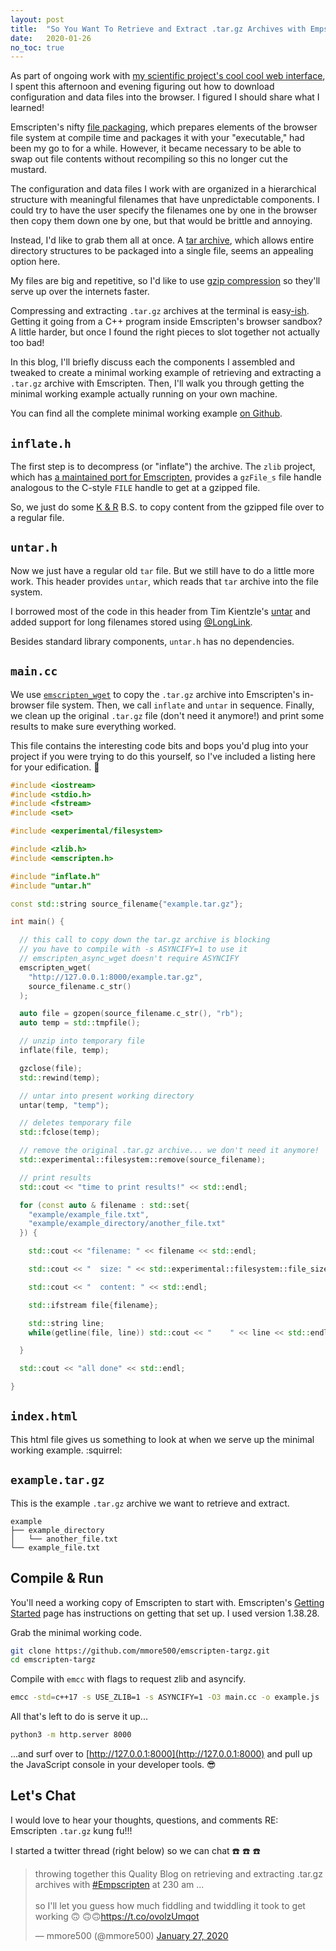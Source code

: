 ```yaml
---
layout: post
title:  "So You Want To Retrieve and Extract .tar.gz Archives with Empscripten"
date:   2020-01-26
no_toc: true
---
```


As part of ongoing work with [my scientific project's cool cool web interface](https://mmore500.github.io/dishtiny/), I spent this afternoon and evening figuring out how to download configuration and data files into the browser.
I figured I should share what I learned!

Emscripten's nifty [file packaging](https://emscripten.org/docs/porting/files/packaging_files.html), which prepares elements of the browser file system at compile time and packages it with your "executable," had been my go to for a while.
However, it became necessary to be able to swap out file contents without recompiling so this no longer cut the mustard.

The configuration and data files I work with are organized in a hierarchical structure with meaningful filenames that have unpredictable components.
I could try to have the user specify the filenames one by one in the browser then copy them down one by one, but that would be brittle and annoying.

Instead, I'd like to grab them all at once.
A [tar archive](https://en.wikipedia.org/wiki/Tar_(computing)), which allows entire directory structures to be packaged into a single file, seems an appealing option here.

My files are big and repetitive, so I'd like to use [gzip compression](https://en.wikipedia.org/wiki/Gzip) so they'll serve up over the internets faster.

Compressing and extracting `.tar.gz` archives at the terminal is easy[-ish](https://xkcd.com/1168/).
Getting it going from a C++ program inside Emscripten's browser sandbox?
A little harder, but once I found the right pieces to slot together not actually too bad!

In this blog, I'll briefly discuss each the components I assembled and tweaked to create a minimal working example of retrieving and extracting a `.tar.gz` archive with Emscripten.
Then, I'll walk you through getting the minimal working example actually running on your own machine.

You can find all the complete minimal working example [on Github](https://github.com/mmore500/emscripten-targz).

## `inflate.h`

The first step is to decompress (or "inflate") the archive.
The `zlib` project, which has [a maintained port for Emscripten](https://github.com/emscripten-ports/zlib), provides a `gzFile_s` file handle analogous to the C-style `FILE` handle to get at a gzipped file.

So, we just do some [K & R](https://stackoverflow.com/questions/10195343/copy-a-file-in-a-sane-safe-and-efficient-way) B.S. to copy content from the gzipped file over to a regular file.

## `untar.h`

Now we just have a regular old `tar` file.
But we still have to do a little more work.
This header provides `untar`, which reads that `tar` archive into the file system.

I borrowed most of the code in this header from Tim Kientzle's [untar](https://raw.githubusercontent.com/libarchive/libarchive/master/contrib/untar.c) and added support for long filenames stored using [@LongLink](https://stackoverflow.com/questions/2078778/what-exactly-is-the-gnu-tar-longlink-trick).

Besides standard library components, `untar.h` has no dependencies.

## `main.cc`

We use [`emscripten_wget`](https://emscripten.org/docs/api_reference/emscripten.h.html#c.emscripten_wget) to copy the `.tar.gz` archive into Emscripten's in-browser file system.
Then, we call `inflate` and `untar` in sequence.
Finally, we clean up the original `.tar.gz` file (don't need it anymore!) and print some results to make sure everything worked.

This file contains the interesting code bits and bops you'd plug into your project if you were trying to do this yourself, so I've included a listing here for your edification. :apple:

```cpp
#include <iostream>
#include <stdio.h>
#include <fstream>
#include <set>

#include <experimental/filesystem>

#include <zlib.h>
#include <emscripten.h>

#include "inflate.h"
#include "untar.h"

const std::string source_filename{"example.tar.gz"};

int main() {

  // this call to copy down the tar.gz archive is blocking
  // you have to compile with -s ASYNCIFY=1 to use it
  // emscripten_async_wget doesn't require ASYNCIFY
  emscripten_wget(
    "http://127.0.0.1:8000/example.tar.gz",
    source_filename.c_str()
  );

  auto file = gzopen(source_filename.c_str(), "rb");
  auto temp = std::tmpfile();

  // unzip into temporary file
  inflate(file, temp);

  gzclose(file);
  std::rewind(temp);

  // untar into present working directory
  untar(temp, "temp");

  // deletes temporary file
  std::fclose(temp);

  // remove the original .tar.gz archive... we don't need it anymore!
  std::experimental::filesystem::remove(source_filename);

  // print results
  std::cout << "time to print results!" << std::endl;

  for (const auto & filename : std::set{
    "example/example_file.txt",
    "example/example_directory/another_file.txt"
  }) {

    std::cout << "filename: " << filename << std::endl;

    std::cout << "  size: " << std::experimental::filesystem::file_size(filename) << std::endl;

    std::cout << "  content: " << std::endl;

    std::ifstream file{filename};

    std::string line;
    while(getline(file, line)) std::cout << "    " << line << std::endl;

  }

  std::cout << "all done" << std::endl;

}
```

## `index.html`

This html file gives us something to look at when we serve up the minimal working example. :squirrel:

## `example.tar.gz`

This is the example `.tar.gz` archive we want to retrieve and extract.

```
example
├── example_directory
│   └── another_file.txt
└── example_file.txt
```

## Compile & Run

You'll need a working copy of Emscripten to start with.
Emscripten's [Getting Started](https://emscripten.org/docs/getting_started/index.html) page has instructions on getting that set up.
I used version 1.38.28.

Grab the minimal working code.

```bash
git clone https://github.com/mmore500/emscripten-targz.git
cd emscripten-targz
```

Compile with `emcc` with flags to request zlib and asyncify.

```bash
emcc -std=c++17 -s USE_ZLIB=1 -s ASYNCIFY=1 -O3 main.cc -o example.js
```

All that's left to do is serve it up...

```bash
python3 -m http.server 8000
```

...and surf over to [http://127.0.0.1:8000](http://127.0.0.1:8000) and pull up the JavaScript console in your developer tools. :sunglasses:

## Let's Chat

I would love to hear your thoughts, questions, and comments RE: Emscripten `.tar.gz` kung fu!!!

I started a twitter thread (right below) so we can chat :phone: :phone: :phone:

<blockquote class="twitter-tweet"><p lang="en" dir="ltr">throwing together this Quality Blog on retrieving and extracting .tar.gz archives with <a href="https://twitter.com/hashtag/Empscripten?src=hash&amp;ref_src=twsrc%5Etfw">#Empscripten</a> at 230 am ...<br><br>so I&#39;ll let you guess how much fiddling and twiddling it took to get working 🙃 🙃🙃<a href="https://t.co/ovolzUmqot">https://t.co/ovolzUmqot</a></p>&mdash; mmore500 (@mmore500) <a href="https://twitter.com/mmore500/status/1221698974379196418?ref_src=twsrc%5Etfw">January 27, 2020</a></blockquote> <script async src="https://platform.twitter.com/widgets.js" charset="utf-8"></script>
